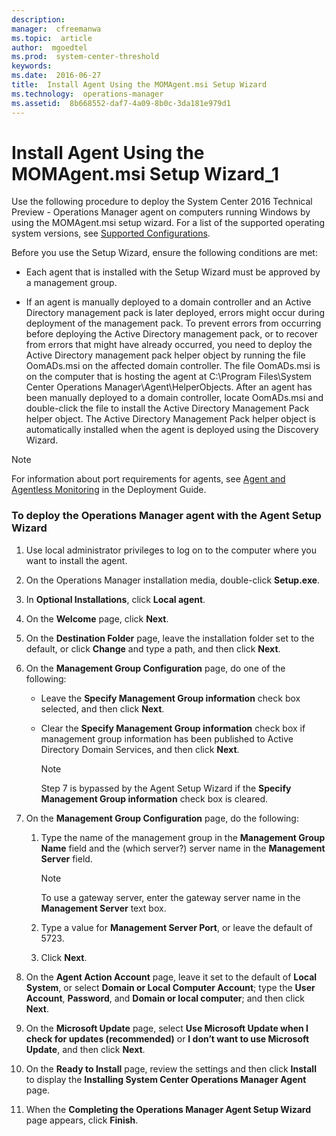```yaml
---
description:  
manager:  cfreemanwa
ms.topic:  article
author:  mgoedtel
ms.prod:  system-center-threshold
keywords:  
ms.date:  2016-06-27
title:  Install Agent Using the MOMAgent.msi Setup Wizard
ms.technology:  operations-manager
ms.assetid:  8b668552-daf7-4a09-8b0c-3da181e979d1
---
```




# Install Agent Using the MOMAgent.msi Setup Wizard_1
Use the following procedure to deploy the System Center 2016 Technical Preview - Operations Manager agent on computers running Windows by using the MOMAgent.msi setup wizard. For a list of the supported operating system versions, see [Supported Configurations](http://go.microsoft.com/fwlink/p/?LinkID=223642).

Before you use the Setup Wizard, ensure the following conditions are met:

-   Each agent that is installed with the Setup Wizard must be approved by a management group.

-   If an agent is manually deployed to a domain controller and an Active Directory management pack is later deployed, errors might occur during deployment of the management pack. To prevent errors from occurring before deploying the Active Directory management pack, or to recover from errors that might have already occurred, you need to deploy the Active Directory management pack helper object by running the file OomADs.msi on the affected domain controller. The file OomADs.msi is on the computer that is hosting the agent at C:\Program Files\System Center Operations Manager\Agent\HelperObjects. After an agent has been manually deployed to a domain controller, locate OomADs.msi and double-click the file to install the Active Directory Management Pack helper object. The Active Directory Management Pack helper object is automatically installed when the agent is deployed using the Discovery Wizard.

> [!NOTE]
> For information about port requirements for agents, see [Agent and Agentless Monitoring](http://go.microsoft.com/fwlink/p/?LinkId=230474) in the Deployment Guide.

### To deploy the Operations Manager agent with the Agent Setup Wizard

1.  Use local administrator privileges to log on to the computer where you want to install the agent.

2.  On the Operations Manager installation media, double-click **Setup.exe**.

3.  In **Optional Installations**, click **Local agent**.

4.  On the **Welcome** page, click **Next**.

5.  On the **Destination Folder** page, leave the installation folder set to the default, or click **Change** and type a path, and then click **Next**.

6.  On the **Management Group Configuration** page, do one of the following:

    -   Leave the **Specify Management Group information** check box selected, and then click **Next**.

    -   Clear the **Specify Management Group information** check box if management group information has been published to Active Directory Domain Services, and then click **Next**.

        > [!NOTE]
        > Step 7 is bypassed by the Agent Setup Wizard if the **Specify Management Group information** check box is cleared.

7.  On the **Management Group Configuration** page, do the following:

    1.  Type the name of the management group in the **Management Group Name** field and the (which server?) server name in the **Management Server** field.

        > [!NOTE]
        > To use a gateway server, enter the gateway server name in the **Management Server** text box.

    2.  Type a value for **Management Server Port**, or leave the default of 5723.

    3.  Click **Next**.

8.  On the **Agent Action Account** page, leave it set to the default of **Local System**, or select **Domain or Local Computer Account**; type the **User Account**, **Password**, and **Domain or local computer**; and then click **Next**.

9. On the **Microsoft Update** page, select **Use Microsoft Update when I check for updates (recommended)** or **I don’t want to use Microsoft Update**, and then click **Next**.

10. On the **Ready to Install** page, review the settings and then click **Install** to display the **Installing System Center Operations Manager Agent** page.

11. When the **Completing the Operations Manager Agent Setup Wizard** page appears, click **Finish**.


